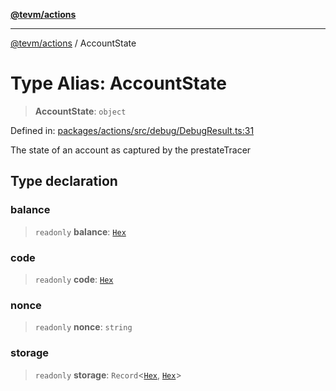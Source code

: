 [**@tevm/actions**](../README.md)

***

[@tevm/actions](../globals.md) / AccountState

# Type Alias: AccountState

> **AccountState**: `object`

Defined in: [packages/actions/src/debug/DebugResult.ts:31](https://github.com/evmts/tevm-monorepo/blob/main/packages/actions/src/debug/DebugResult.ts#L31)

The state of an account as captured by the prestateTracer

## Type declaration

### balance

> `readonly` **balance**: [`Hex`](Hex.md)

### code

> `readonly` **code**: [`Hex`](Hex.md)

### nonce

> `readonly` **nonce**: `string`

### storage

> `readonly` **storage**: `Record`\<[`Hex`](Hex.md), [`Hex`](Hex.md)\>
